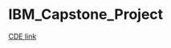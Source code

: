 # IBM_Capstone_Project

[CDE link](https://eu-de.dataplatform.cloud.ibm.com/dashboards/dad72b41-e043-4e18-8d4b-1ba0118dacb6/view/703ede35059e17e969efe6e4079c2e552c622654e6bbd755d2d17b490b697097f06d4796c8264a5bd914506ba7ba460ace)
